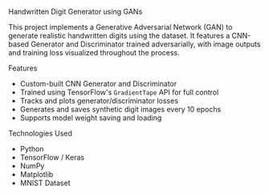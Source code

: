  Handwritten Digit Generator using GANs

This project implements a Generative Adversarial Network (GAN) to generate realistic handwritten digits using the  dataset. It features a CNN-based Generator and Discriminator trained adversarially, with image outputs and training loss visualized throughout the process.


 Features

-  Custom-built CNN Generator and Discriminator
-  Trained using TensorFlow's `GradientTape` API for full control
-  Tracks and plots generator/discriminator losses
-  Generates and saves synthetic digit images every 10 epochs
-  Supports model weight saving and loading



Technologies Used

- Python
- TensorFlow / Keras
- NumPy
- Matplotlib
- MNIST Dataset


